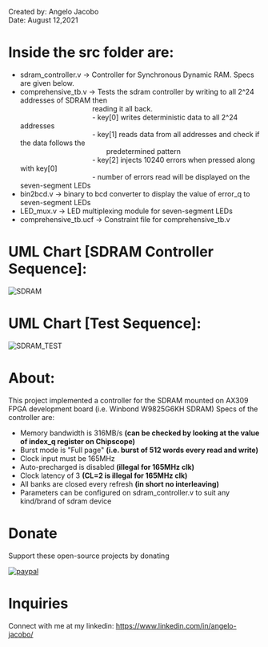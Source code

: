 Created by: Angelo Jacobo   
Date: August 12,2021   

# Inside the src folder are:   
* sdram_controller.v -> Controller for Synchronous Dynamic RAM. Specs are given below.  
* comprehensive_tb.v -> Tests the sdram controller by writing to all 2^24 addresses of SDRAM then   
&emsp;&emsp;&emsp;&emsp;&emsp;&emsp;&emsp;&emsp;&emsp;&emsp; reading it all back.  
&emsp;&emsp;&emsp;&emsp;&emsp;&emsp;&emsp;&emsp;&emsp;&emsp; - key[0] writes deterministic data to all 2^24 addresses  
&emsp;&emsp;&emsp;&emsp;&emsp;&emsp;&emsp;&emsp;&emsp;&emsp; - key[1] reads data from all addresses and check if the data follows the  
&emsp;&emsp;&emsp;&emsp;&emsp;&emsp;&emsp;&emsp;&emsp;&emsp;&emsp;&emsp; predetermined pattern  
&emsp;&emsp;&emsp;&emsp;&emsp;&emsp;&emsp;&emsp;&emsp;&emsp; - key[2] injects 10240 errors when pressed along with key[0]   
&emsp;&emsp;&emsp;&emsp;&emsp;&emsp;&emsp;&emsp;&emsp;&emsp; - number of errors read will be displayed on the seven-segment LEDs  
* bin2bcd.v -> binary to bcd converter to display the value of error_q to seven-segment LEDs
* LED_mux.v -> LED multiplexing module for seven-segment LEDs
* comprehensive_tb.ucf -> Constraint file for comprehensive_tb.v

# UML Chart [SDRAM Controller Sequence]:
![SDRAM](https://user-images.githubusercontent.com/87559347/129528537-fcd08e70-c3e5-4879-a331-bf02b3d201fb.jpg)


# UML Chart [Test Sequence]:
![SDRAM_TEST](https://user-images.githubusercontent.com/87559347/129528806-16a8d61e-f88c-4729-81a6-bb7e25a5429a.jpg)


# About:  
This project implemented a controller for the SDRAM mounted on  AX309 FPGA development board (i.e. Winbond W9825G6KH SDRAM)
Specs of the controller are:   

* Memory bandwidth is 316MB/s **(can be checked by looking at the value of index_q register on Chipscope)**
* Burst mode is "Full page" **(i.e. burst of 512 words every read and write)**
* Clock input must be 165MHz
* Auto-precharged is disabled **(illegal for 165MHz clk)**
* Clock latency of 3 **(CL=2 is illegal for 165MHz clk)**
* All banks are closed every refresh **(in short no interleaving)**
* Parameters can be configured on sdram_controller.v to suit any kind/brand of sdram device

# Donate   
Support these open-source projects by donating  

[![paypal](https://www.paypalobjects.com/en_US/i/btn/btn_donateCC_LG.gif)](https://www.paypal.com/donate?hosted_button_id=GBJQGJNCJZVRU)


# Inquiries  
Connect with me at my linkedin: https://www.linkedin.com/in/angelo-jacobo/
